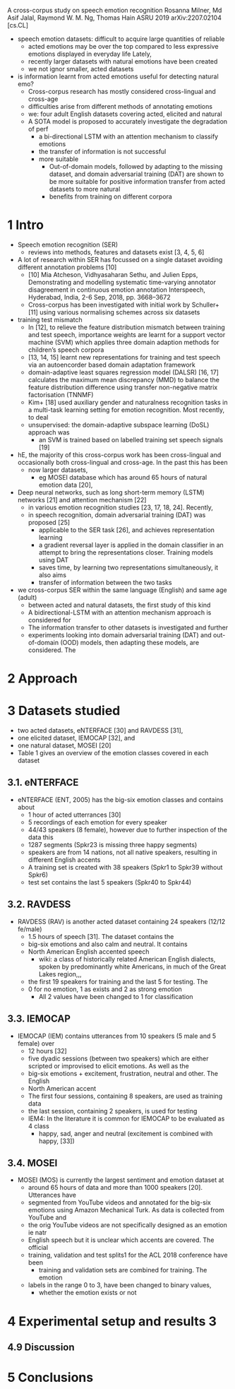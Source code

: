 A cross-corpus study on speech emotion recognition
Rosanna Milner, Md Asif Jalal, Raymond W. M. Ng, Thomas Hain
ASRU 2019 arXiv:2207.02104 [cs.CL]

* speech emotion datasets: difficult to acquire large quantities of reliable
  * acted emotions may be over the top compared to
    less expressive emotions displayed in everyday life Lately,
  * recently larger datasets with natural emotions have been created
  * we not ignor smaller, acted datasets
* is information learnt from acted emotions useful for detecting natural emo?
  * Cross-corpus research has mostly considered cross-lingual and cross-age
  * difficulties arise from different methods of annotating emotions
  * we: four adult English datasets covering acted, elicited and natural
  * A SOTA model is proposed to accurately investigate the degradation of perf
    * a bi-directional LSTM with an attention mechanism to classify emotions
    * the transfer of information is not successful
    * more suitable
      * Out-of-domain models, followed by adapting to the missing dataset, and
        domain adversarial training (DAT) are shown to be more suitable for
        positive information transfer from acted datasets to more natural
      * benefits from training on different corpora

# 1 Intro

* Speech emotion recognition (SER)
  * reviews into methods, features and datasets exist [3, 4, 5, 6]
* A lot of research within SER has focussed on a single dataset
  avoiding different annotation problems [10]
  * [10] Mia Atcheson, Vidhyasaharan Sethu, and Julien Epps,
    Demonstrating and modelling systematic time-varying annotator disagreement
    in continuous emotion annotation
    Interspeech, Hyderabad, India, 2-6 Sep, 2018, pp. 3668–3672
  * Cross-corpus has been investigated with initial work by Schuller+ [11]
    using various normalising schemes across six datasets
* training test mismatch
  * In [12], to relieve the feature distribution mismatch between training and
    test speech, importance weights are learnt for a support vector machine
    (SVM) which applies three domain adaption methods for children’s speech
    corpora
  * [13, 14, 15] learnt new representations for training and test speech via an
    autoencorder based domain adaptation framework
  * domain-adaptive least squares regression model (DALSR) [16, 17] calculates
    the maximum mean discrepancy (MMD) to balance the feature distribution
    difference using transfer non-negative matrix factorisation (TNNMF)
  * Kim+ [18] used auxiliary gender and naturalness recognition tasks in a
    multi-task learning setting for emotion recognition. Most recently, to deal
  * unsupervised: the domain-adaptive subspace learning (DoSL) approach was
    * an SVM is trained based on labelled training set speech signals [19]
* hE, the majority of this cross-corpus work has been cross-lingual and
  occasionally both cross-lingual and cross-age. In the past this has been
  * now larger datasets,
    * eg MOSEI database which has around 65 hours of natural emotion data [20],
* Deep neural networks, such as long short-term memory (LSTM) networks [21] and
  attention mechanism [22]
  * in various emotion recognition studies [23, 17, 18, 24]. Recently,
  * in speech recognition, domain adversarial training (DAT) was proposed [25]
    * applicable to the SER task [26], and achieves representation learning
    * a gradient reversal layer is applied in the domain classifier in an
      attempt to bring the representations closer.  Training models using DAT
    * saves time, by learning two representations simultaneously, it also aims
    * transfer of information between the two tasks
* we cross-corpus SER within the same language (English) and same age (adult)
  * between acted and natural datasets, the first study of this kind
  * A bidirectional-LSTM with an attention mechanism approach is considered for
  * The information transfer to other datasets is investigated and further
  * experiments looking into domain adversarial training (DAT) and
    out-of-domain (OOD) models, then adapting these models, are considered. The

# 2 Approach

# 3 Datasets studied

* two acted datasets, eNTERFACE [30] and RAVDESS [31],
* one elicited dataset, IEMOCAP [32], and
* one natural dataset, MOSEI [20]
* Table 1 gives an overview of the emotion classes covered in each dataset

## 3.1. eNTERFACE

* eNTERFACE (ENT, 2005) has the big-six emotion classes and contains about
  * 1 hour of acted utterrances [30]
  * 5 recordings of each emotion for every speaker
  * 44/43 speakers (8 female), however due to further inspection of the data this
  * 1287 segments (Spkr23 is missing three happy segments)
  * speakers are from 14 nations, not all native speakers, resulting in
    different English accents
  * A training set is created with 38 speakers (Spkr1 to Spkr39 without Spkr6)
  * test set contains the last 5 speakers (Spkr40 to Spkr44)

## 3.2. RAVDESS

* RAVDESS (RAV) is another acted dataset containing 24 speakers (12/12 fe/male)
  * 1.5 hours of speech [31]. The dataset contains the
  * big-six emotions and also calm and neutral. It contains
  * North American English accented speech
    * wiki: a class of historically related American English dialects, spoken
      by predominantly white Americans, in much of the Great Lakes region,,,
  * the first 19 speakers for training and the last 5 for testing. The
  * 0 for no emotion, 1 as exists and 2 as strong emotion
    * All 2 values have been changed to 1 for classification

## 3.3. IEMOCAP

* IEMOCAP (IEM) contains utterances from 10 speakers (5 male and 5 female) over
  * 12 hours [32]
  * five dyadic sessions (between two speakers) which are
    either scripted or improvised to elicit emotions. As well as the
  * big-six emotions + excitement, frustration, neutral and other.  The English
  * North American accent
  * The first four sessions, containing 8 speakers, are used as training data
  * the last session, containing 2 speakers, is used for testing
  * IEM4: In the literature it is common for IEMOCAP to be evaluated as 4 class
    * happy, sad, anger and neutral (excitement is combined with happy, [33])

## 3.4. MOSEI

* MOSEI (MOS) is currently the largest sentiment and emotion dataset at
  * around 65 hours of data and more than 1000 speakers [20]. Utterances have
  * segmented from YouTube videos and annotated for the big-six emotions using
    Amazon Mechanical Turk. As data is collected from YouTube and
  * the orig YouTube videos are not specifically designed as an emotion ie natr
  * English speech but it is unclear which accents are covered.  The official
  * training, validation and test splits1 for the ACL 2018 conference have been
    * training and validation sets are combined for training.  The emotion
  * labels in the range 0 to 3, have been changed to binary values,
    * whether the emotion exists or not

# 4 Experimental setup and results 3

## 4.9 Discussion

# 5 Conclusions
